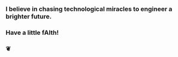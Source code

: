 ### I believe in chasing technological miracles to engineer a brighter future.
### Have a little fAIth!
### ❦
